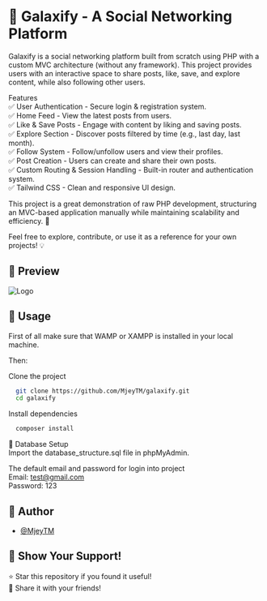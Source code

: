
# 🌌 Galaxify - A Social Networking Platform 

Galaxify is a social networking platform built from scratch using PHP with a custom MVC architecture (without any framework). This project provides users with an interactive space to share posts, like, save, and explore content, while also following other users.

Features\
✅ User Authentication - Secure login & registration system.\
✅ Home Feed - View the latest posts from users.\
✅ Like & Save Posts - Engage with content by liking and saving posts.\
✅ Explore Section - Discover posts filtered by time (e.g., last day, last month).\
✅ Follow System - Follow/unfollow users and view their profiles.\
✅ Post Creation - Users can create and share their own posts.\
✅ Custom Routing & Session Handling - Built-in router and authentication system.\
✅ Tailwind CSS - Clean and responsive UI design.

This project is a great demonstration of raw PHP development, structuring an MVC-based application manually while maintaining scalability and efficiency. 🚀

Feel free to explore, contribute, or use it as a reference for your own projects! 💡


## 🎨 Preview

![Logo](https://mjeytm.ir/logo/demo1.png)


## 🚀 Usage

First of all make sure that WAMP or XAMPP is installed in your local machine.

Then:

Clone the project

```sh
  git clone https://github.com/MjeyTM/galaxify.git
  cd galaxify
```

Install dependencies

```sh
  composer install
```

💾 Database Setup\
Import the database_structure.sql file in phpMyAdmin.

The default email and password for login into project\
Email: test@gmail.com \
Password: 123



## 👤 Author

- [@MjeyTM](https://github.com/MjeyTM)

## 🌟 Show Your Support!
⭐ Star this repository if you found it useful!\
📢 Share it with your friends!
